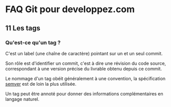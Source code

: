 # FAQ Git pour developpez.com

## 11 Les tags

### Qu'est-ce qu'un tag ?

C'est un label (une chaîne de caractère) pointant sur un et un seul commit.

Son rôle est d'identifier un commit, c'est à dire une révision du code source, correspondant à une version précise du livrable obtenu depuis ce commit.

Le nommage d'un tag obéit généralement à une convention, la spécification [semver](https://semver.org/) est de loin la plus utilisée.

Un tag peut être annoté pour donner des informations complémentaires en langage naturel.
